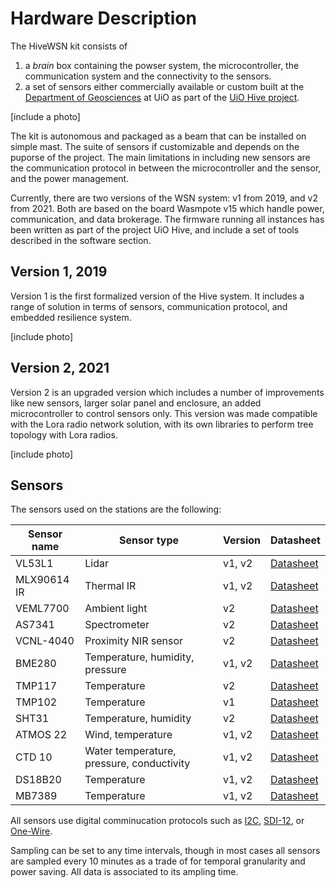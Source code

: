 # Hardware Description
The HiveWSN kit consists of 
1. a *brain* box containing the powser system, the microcontroller, the communication system and the connectivity to the sensors.
2. a set of sensors either commercially available or custom built at the [Department of Geosciences](https://www.mn.uio.no/geo/english/) at UiO as part of the [UiO Hive project](https://www.mn.uio.no/geo/english/research/projects/hive/).

[include a photo]

The kit is autonomous and packaged as a beam that can be installed on simple mast. The suite of sensors if customizable and depends on the puporse of the project. The main limitations in including new sensors are the communication protocol in between the microcontroller and the sensor, and the power management. 

Currently, there are two versions of the WSN system: v1 from 2019, and v2 from 2021. Both are based on the board Wasmpote v15 which handle power, communication, and data brokerage. The firmware running all instances has been written as part of the project UiO Hive, and include a set of tools described in the software section.

## Version 1, 2019
Version 1 is the first formalized version of the Hive system. It includes a range of solution in terms of sensors, communication protocol, and embedded resilience system. 

[include photo]

## Version 2, 2021
Version 2 is an upgraded version which includes a number of improvements like new sensors, larger solar panel and enclosure, an added microcontroller to control sensors only. This version was made compatible with the Lora radio network solution, with its own libraries to perform tree topology with Lora radios. 

[include photo]

## Sensors
The sensors used on the stations are the following:

|Sensor name|Sensor type                    |Version|Datasheet|
|-----------|-------------------------------|----|-----------|
|VL53L1     |Lidar                          |v1, v2|[Datasheet][vl53l1-sheet]|
|MLX90614 IR|Thermal IR                     |v1, v2|[Datasheet][mlx90614-sheet]|
|VEML7700   |Ambient light                  |v2|[Datasheet][veml7700-sheet]|
|AS7341     |Spectrometer                    |v2|[Datasheet][as7341-sheet]|
|VCNL-4040  |Proximity NIR sensor           |v2|[Datasheet][vcnl4040-sheet]|
|BME280     |Temperature, humidity, pressure|v1, v2|[Datasheet][bme280-sheet]|
|TMP117     |Temperature                    |v2|[Datasheet][tmp117-sheet]|
|TMP102     |Temperature                   |v1|[Datasheet][tmp102-sheet]|
|SHT31	|Temperature, humidity |v2|[Datasheet][sht31-sheet]|
|ATMOS 22|Wind, temperature|v1, v2| [Datasheet][atmos22-sheet]|
|CTD 10|Water temperature, pressure, conductivity|v1, v2| [Datasheet][ctd10-sheet]|
|DS18B20|Temperature|v1, v2| [Datasheet][ds18b20-sheet]|
|MB7389|Temperature|v1, v2| [Datasheet][MB7289-sheet]|

[vl53l1-sheet]:https://github.com/UiOHive/Hive-Wireless-Sensor-Network/blob/main/attachments/veml7700.pdf
[mlx90614-sheet]:https://github.com/UiOHive/Hive-Wireless-Sensor-Network/blob/main/attachments/MLX90614-Datasheet-Melexis.pdf
[veml7700-sheet]:https://github.com/UiOHive/Hive-Wireless-Sensor-Network/blob/main/attachments/veml7700.pdf
[as7341-sheet]:https://github.com/UiOHive/Hive-Wireless-Sensor-Network/blob/main/attachments/AS7341_DS.pdf
[vcnl4040-sheet]:https://github.com/UiOHive/Hive-Wireless-Sensor-Network/blob/main/attachments/vcnl4040.pdf
[bme280-sheet]:https://github.com/UiOHive/Hive-Wireless-Sensor-Network/blob/main/attachments/bst-bme280-ds002.pdf
[tmp117-sheet]:https://github.com/UiOHive/Hive-Wireless-Sensor-Network/blob/main/attachments/tmp117.pdf
[tmp102-sheet]:https://github.com/UiOHive/Hive-Wireless-Sensor-Network/blob/main/attachments/tmp102.pdf
[sht31-sheet]:https://github.com/UiOHive/Hive-Wireless-Sensor-Network/blob/main/attachments/sht31_datasheet.pdf
[atmos22-sheet]:https://github.com/UiOHive/Hive-Wireless-Sensor-Network/blob/main/attachments/ATMOS%2022.pdf
[ds2-sheet]:https://github.com/UiOHive/Hive-Wireless-Sensor-Network/blob/main/attachments/DS2_Web.pdf
[ctd10-sheet]:https://github.com/UiOHive/Hive-Wireless-Sensor-Network/blob/main/attachments/CTD-10.pdf
[ds18b20-sheet]:https://github.com/UiOHive/Hive-Wireless-Sensor-Network/blob/main/attachments/DS18B20.pdf
[MB7289-sheet]:https://github.com/UiOHive/Hive-Wireless-Sensor-Network/blob/main/attachments/HRXL-MaxSonar-WR_Datasheet.pdf

All sensors use digital comminucation protocols such as [I2C](https://en.wikipedia.org/wiki/I%C2%B2C), [SDI-12](https://en.wikipedia.org/wiki/SDI-12), or [One-Wire](https://en.wikipedia.org/wiki/1-Wire).

Sampling can be set to any time intervals, though in most cases all sensors are sampled every 10 minutes as a trade of for temporal granularity and power saving. All data is associated to its ampling time.